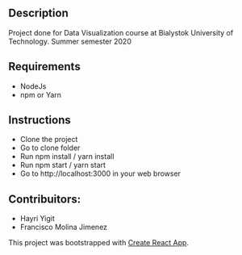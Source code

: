 ## Description
Project done for Data Visualization course at Bialystok University of Technology. Summer semester 2020

## Requirements
* NodeJs
* npm or Yarn
## Instructions 
* Clone the project
* Go to clone folder
* Run npm install / yarn install
* Run npm start / yarn start
* Go to http://localhost:3000 in your web browser

## Contribuitors:
 * Hayri Yigit
 * Francisco Molina Jimenez



This project was bootstrapped with [Create React App](https://github.com/facebook/create-react-app).